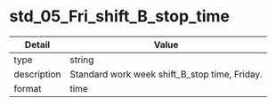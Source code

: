 # std_05_Fri_shift_B_stop_time
| Detail | Value |
| ------ | ----- |
| type | string |
| description | Standard work week shift_B_stop time, Friday. |
| format | time |
